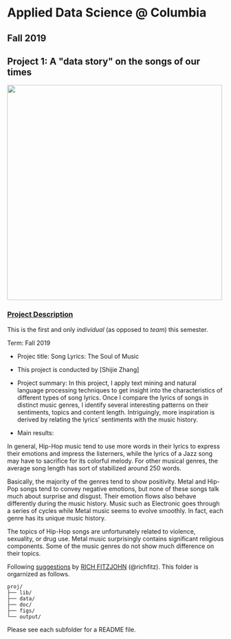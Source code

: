 # Applied Data Science @ Columbia
## Fall 2019
## Project 1: A "data story" on the songs of our times

<img src="figs/title1.jpeg" width="500">

### [Project Description](doc/)
This is the first and only *individual* (as opposed to *team*) this semester. 

Term: Fall 2019

+ Projec title: Song Lyrics: The Soul of Music
+ This project is conducted by [Shijie Zhang]

+ Project summary: In this project, I apply text mining and natural language processing techniques to get insight into the characteristics of different types of song lyrics. Once I compare the lyrics of songs in distinct music genres, I identify several interesting patterns on their sentiments, topics and content length. Intriguingly, more inspiration is derived by relating the lyrics’ sentiments with the music history.

+ Main results:

In general, Hip-Hop music tend to use more words in their lyrics to express their emotions and impress the listerners, while the lyrics of a Jazz song may have to sacrifice for its colorful melody. For other musical genres, the average song length has sort of stabilized around 250 words.

Basically, the majority of the genres tend to show positivity. Metal and Hip-Pop songs tend to convey negative emotions, but none of these songs talk much about surprise and disgust. Their emotion flows also behave differently during the music history. Music such as Electronic goes through a series of cycles while Metal music seems to evolve smoothly. In fact, each genre has its unique music history.

The topics of Hip-Hop songs are unfortunately related to violence, sexuality, or drug use. Metal music surprisingly contains significant religious components. Some of the music genres do not show much difference on their topics.

Following [suggestions](http://nicercode.github.io/blog/2013-04-05-projects/) by [RICH FITZJOHN](http://nicercode.github.io/about/#Team) (@richfitz). This folder is orgarnized as follows.

```
proj/
├── lib/
├── data/
├── doc/
├── figs/
└── output/
```

Please see each subfolder for a README file.
